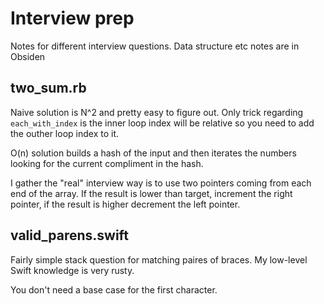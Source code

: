 # Interview prep
Notes for different interview questions. Data structure etc notes are in Obsiden

## two_sum.rb
Naive solution is N^2 and pretty easy to figure out. Only trick regarding `each_with_index` is the inner loop index will be relative so you need to add the outher loop index to it.

O(n) solution builds a hash of the input and then iterates the numbers looking for the current compliment in the hash.

I gather the "real" interview way is to use two pointers coming from each end of the array. If the result is lower than target, increment the right pointer, if the result is higher decrement the left pointer.

## valid_parens.swift
Fairly simple stack question for matching paires of braces. My low-level Swift knowledge is very rusty.

You don't need a base case for the first character.

